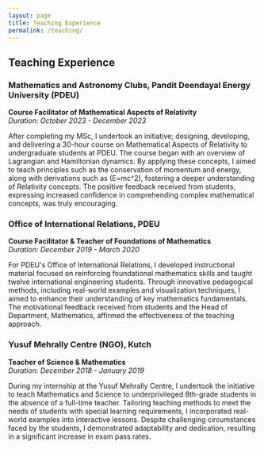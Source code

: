 ```yaml
---
layout: page
title: Teaching Experience
permalink: /teaching/
---
```



## Teaching Experience

### Mathematics and Astronomy Clubs, Pandit Deendayal Energy University (PDEU)
**Course Facilitator of Mathematical Aspects of Relativity**  
*Duration: October 2023 - December 2023*

After completing my MSc, I undertook an initiative; designing, developing, and delivering a 30-hour course on Mathematical Aspects of Relativity to undergraduate students at PDEU. The course began with an overview of Lagrangian and Hamiltonian dynamics. By applying these concepts, I aimed to teach principles such as the conservation of momentum and energy, along with derivations such as \(E=mc^2\), fostering a deeper understanding of Relativity concepts. The positive feedback received from students, expressing increased confidence in comprehending complex mathematical concepts, was truly encouraging.

### Office of International Relations, PDEU
**Course Facilitator & Teacher of Foundations of Mathematics**  
*Duration: December 2019 - March 2020*

For PDEU's Office of International Relations, I developed instructional material focused on reinforcing foundational mathematics skills and taught twelve international engineering students. Through innovative pedagogical methods, including real-world examples and visualization techniques, I aimed to enhance their understanding of key mathematics fundamentals. The motivational feedback received from students and the Head of Department, Mathematics, affirmed the effectiveness of the teaching approach.

### Yusuf Mehrally Centre (NGO), Kutch
**Teacher of Science & Mathematics**  
*Duration: December 2018 - January 2019*

During my internship at the Yusuf Mehrally Centre, I undertook the initiative to teach Mathematics and Science to underprivileged 8th-grade students in the absence of a full-time teacher. Tailoring teaching methods to meet the needs of students with special learning requirements, I incorporated real-world examples into interactive lessons. Despite challenging circumstances faced by the students, I demonstrated adaptability and dedication, resulting in a significant increase in exam pass rates.
